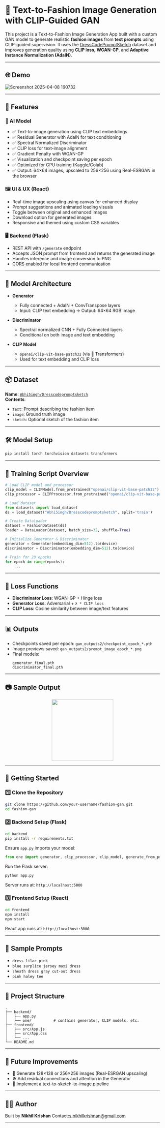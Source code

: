 # 👗 Text-to-Fashion Image Generation with CLIP-Guided GAN

This project is a Text-to-Fashion Image Generation App built with a custom GAN model to generate realistic **fashion images** from **text prompts** using CLIP-guided supervision. It uses the [DressCodePromptSketch](https://huggingface.co/datasets/Abhi5ingh/Dresscodepromptsketch) dataset and improves generation quality using **CLIP loss**, **WGAN-GP**, and **Adaptive Instance Normalization (AdaIN)**.

---

## 🌐 Demo

![Screenshot 2025-04-08 160732](https://github.com/user-attachments/assets/365ac863-c223-4627-89bb-f1d1c347f9f7)

---

## 🚀 Features

### 🧠 AI Model

- ✅ Text-to-image generation using CLIP text embeddings  
- ✅ Residual Generator with AdaIN for text conditioning  
- ✅ Spectral Normalized Discriminator  
- ✅ CLIP loss for text-image alignment  
- ✅ Gradient Penalty with WGAN-GP  
- ✅ Visualization and checkpoint saving per epoch  
- ✅ Optimized for GPU training (Kaggle/Colab)  
- ✅ Output: 64×64 images, upscaled to 256×256 using Real-ESRGAN in the browser

### 🖼️ UI & UX (React)

- Real-time image upscaling using canvas for enhanced display  
- Prompt suggestions and animated loading visuals  
- Toggle between original and enhanced images  
- Download option for generated images  
- Responsive and themed using custom CSS variables  

### 🖥️ Backend (Flask)

- REST API with `/generate` endpoint  
- Accepts JSON prompt from frontend and returns the generated image  
- Handles inference and image conversion to PNG  
- CORS enabled for local frontend communication  

---

## 🧠 Model Architecture

- **Generator**  
  - Fully connected + AdaIN + ConvTranspose layers  
  - Input: CLIP text embedding → Output: 64×64 RGB image  

- **Discriminator**  
  - Spectral normalized CNN + Fully Connected layers  
  - Conditional on both image and text embedding  

- **CLIP Model**  
  - `openai/clip-vit-base-patch32` (via 🤗 Transformers)  
  - Used for text embedding and CLIP loss  

---

## 📦 Dataset

**Name**: [`Abhi5ingh/Dresscodepromptsketch`](https://huggingface.co/datasets/Abhi5ingh/Dresscodepromptsketch)  
**Contents**:
- `text`: Prompt describing the fashion item  
- `image`: Ground truth image  
- `sketch`: Optional sketch of the fashion item  

---

## 🛠️ Model Setup

```bash
pip install torch torchvision datasets transformers
```

---

## 📄 Training Script Overview

```python
# Load CLIP model and processor
clip_model = CLIPModel.from_pretrained("openai/clip-vit-base-patch32").to(device)
clip_processor = CLIPProcessor.from_pretrained("openai/clip-vit-base-patch32")

# Load dataset
from datasets import load_dataset
ds = load_dataset("Abhi5ingh/Dresscodepromptsketch", split='train')

# Create DataLoader
dataset = FashionDataset(ds)
loader = DataLoader(dataset, batch_size=32, shuffle=True)

# Initialize Generator & Discriminator
generator = Generator(embedding_dim=512).to(device)
discriminator = Discriminator(embedding_dim=512).to(device)

# Train for 20 epochs
for epoch in range(epochs):
    ...
```

---

## 🧪 Loss Functions

- **Discriminator Loss**: WGAN-GP + Hinge loss  
- **Generator Loss**: Adversarial + `λ * CLIP loss`  
- **CLIP Loss**: Cosine similarity between image/text features  

---

## 📊 Outputs

- Checkpoints saved per epoch: `gan_outputs2/checkpoint_epoch_*.pth`  
- Image previews saved: `gan_outputs2/prompt_image_epoch_*.png`  
- Final models:
  ```
  generator_final.pth
  discriminator_final.pth
  ```

---

## 📷 Sample Output 

<p align="center">
  <img src="![fake_epoch_20](https://github.com/user-attachments/assets/20a1e33a-0596-4c2d-b165-7d7399dac7d1)
" width="200"/>
</p>

---

## 🚀 Getting Started

### 1️⃣ Clone the Repository

```bash
git clone https://github.com/your-username/fashion-gan.git
cd fashion-gan
```

### 2️⃣ Backend Setup (Flask)

```bash
cd backend
pip install -r requirements.txt
```

Ensure `app.py` imports your model:

```python
from one import generator, clip_processor, clip_model, generate_from_prompt
```

Run the Flask server:

```bash
python app.py
```

Server runs at: `http://localhost:5000`

### 3️⃣ Frontend Setup (React)

```bash
cd frontend
npm install
npm start
```

React app runs at: `http://localhost:3000`

---

## 🧪 Sample Prompts

- `dress lilac pink`  
- `blue surplice jersey maxi dress`  
- `sheath dress gray cut-out dress`  
- `pink haley tee`  

---

## 📂 Project Structure

```
.
├── backend/
│   ├── app.py
│   └── one/          # contains generator, CLIP models, etc.
├── frontend/
│   ├── src/App.js
│   ├── src/App.css
│   └── ...
└── README.md
```

---

## 🧠 Future Improvements

- 🔼 Generate 128×128 or 256×256 images (Real-ESRGAN upscaling)  
- ⚙️ Add residual connections and attention in the Generator  
- 💬 Implement a text-to-sketch-to-image pipeline  

---

## 👨‍💻 Author

Built by **Nikhil Krishan**
Contact:s.nikhilkrishnan@gmail.com

---

